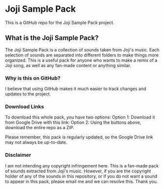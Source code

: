 # Joji Sample Pack
This is a GitHub repo for the Joji Sample Pack project.

## What is the Joji Sample Pack?
The Joji Sample Pack is a collection of sounds taken from Joji's music. Each selection of sounds are separated into different folders to make things more organized. This is a useful pack for anyone who wants to make a remix of a Joji song, as well as any fan-made content or anything similar.

### Why is this on GitHub?
I believe that using GitHub makes it much easier to track changes and updates to the project.

### Download Links
To download this whole pack, you have two options:
Option 1: Download it from Google Drive with this link:
<insert link here>
Option 2: Using the buttons above, download the entire repo as a ZIP.

Please remember, this pack is regularly updated, so the Google Drive link may not always be up-to-date.

### Disclaimer
I am not intending any copyright infringement here. This is a fan-made pack of sounds extracted from Joji's music. However, if you are the copyright holder of any of the sounds in this repository, or if you do not want a sound to appear in this pack, please email me and we can resolve this. Thank you.
